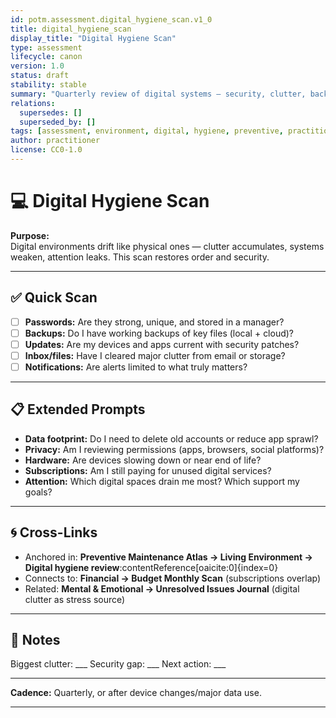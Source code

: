 ```yaml
---
id: potm.assessment.digital_hygiene_scan.v1_0
title: digital_hygiene_scan
display_title: "Digital Hygiene Scan"
type: assessment
lifecycle: canon
version: 1.0
status: draft
stability: stable
summary: "Quarterly review of digital systems — security, clutter, backups, and attention drains."
relations:
  supersedes: []
  superseded_by: []
tags: [assessment, environment, digital, hygiene, preventive, practitioner]
author: practitioner
license: CC0-1.0
---
```


# 💻 Digital Hygiene Scan

**Purpose:**  
Digital environments drift like physical ones — clutter accumulates, systems weaken, attention leaks. This scan restores order and security.

---

## ✅ Quick Scan

- [ ] **Passwords:** Are they strong, unique, and stored in a manager?  
- [ ] **Backups:** Do I have working backups of key files (local + cloud)?  
- [ ] **Updates:** Are my devices and apps current with security patches?  
- [ ] **Inbox/files:** Have I cleared major clutter from email or storage?  
- [ ] **Notifications:** Are alerts limited to what truly matters?  

---

## 📋 Extended Prompts

- **Data footprint:** Do I need to delete old accounts or reduce app sprawl?  
- **Privacy:** Am I reviewing permissions (apps, browsers, social platforms)?  
- **Hardware:** Are devices slowing down or near end of life?  
- **Subscriptions:** Am I still paying for unused digital services?  
- **Attention:** Which digital spaces drain me most? Which support my goals?  

---

## 🌀 Cross-Links

- Anchored in: **Preventive Maintenance Atlas → Living Environment → Digital hygiene review**:contentReference[oaicite:0]{index=0}  
- Connects to: **Financial → Budget Monthly Scan** (subscriptions overlap)  
- Related: **Mental & Emotional → Unresolved Issues Journal** (digital clutter as stress source)  

---

## 📝 Notes

Biggest clutter: \_\_\_
Security gap: \_\_\_
Next action: \_\_\_

---

**Cadence:** Quarterly, or after device changes/major data use.

---

